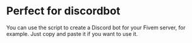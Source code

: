 # Perfect for discordbot
You can use the script to create a Discord bot for your Fivem server, for example. Just copy and paste it if you want to use it. 
